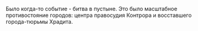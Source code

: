 Было когда-то событие - битва в пустыне.
Это было масштабное противостояние городов: центра правосудия Контрора и восставшего города-тюрьмы Храдита.